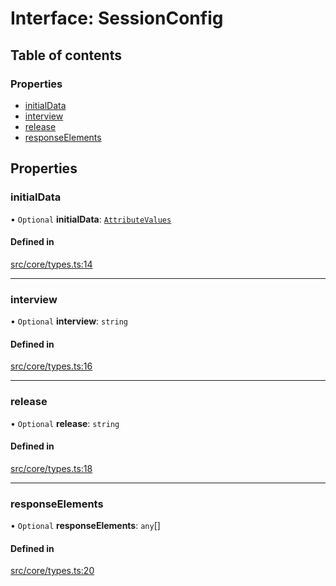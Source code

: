 # Interface: SessionConfig

## Table of contents

### Properties

- [initialData](../wiki/SessionConfig#initialdata)
- [interview](../wiki/SessionConfig#interview)
- [release](../wiki/SessionConfig#release)
- [responseElements](../wiki/SessionConfig#responseelements)

## Properties

### initialData

• `Optional` **initialData**: [`AttributeValues`](../wiki/Exports#attributevalues)

#### Defined in

[src/core/types.ts:14](https://github.com/decisively-io/interview-sdk/blob/64b644c/src/core/types.ts#L14)

___

### interview

• `Optional` **interview**: `string`

#### Defined in

[src/core/types.ts:16](https://github.com/decisively-io/interview-sdk/blob/64b644c/src/core/types.ts#L16)

___

### release

• `Optional` **release**: `string`

#### Defined in

[src/core/types.ts:18](https://github.com/decisively-io/interview-sdk/blob/64b644c/src/core/types.ts#L18)

___

### responseElements

• `Optional` **responseElements**: `any`[]

#### Defined in

[src/core/types.ts:20](https://github.com/decisively-io/interview-sdk/blob/64b644c/src/core/types.ts#L20)
